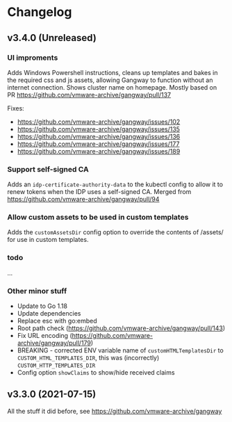 # Changelog


## v3.4.0 (Unreleased)

### UI improments

Adds Windows Powershell instructions, cleans up templates and bakes in the required 
css and js assets, allowing Gangway to function without an internet connection. Shows 
cluster name on homepage. Mostly based on PR https://github.com/vmware-archive/gangway/pull/137

Fixes:
- https://github.com/vmware-archive/gangway/issues/102 
- https://github.com/vmware-archive/gangway/issues/135 
- https://github.com/vmware-archive/gangway/issues/136
- https://github.com/vmware-archive/gangway/issues/177
- https://github.com/vmware-archive/gangway/issues/189

### Support self-signed CA

Adds an `idp-certificate-authority-data` to the kubectl config to allow it to renew tokens
when the IDP uses a self-signed CA. Merged from https://github.com/vmware-archive/gangway/pull/94


### Allow custom assets to be used in custom templates

Adds the `customAssetsDir` config option to override the contents of /assets/ for use in 
custom templates.

### todo

...

### Other minor stuff

* Update to Go 1.18
* Update dependencies
* Replace esc with go:embed
* Root path check (https://github.com/vmware-archive/gangway/pull/143)
* Fix URL encoding (https://github.com/vmware-archive/gangway/pull/179)
* BREAKING - corrected ENV variable name of `customHTMLTemplatesDir` to `CUSTOM_HTML_TEMPLATES_DIR`,
  this was (incorrectly) `CUSTOM_HTTP_TEMPLATES_DIR`
* Config option `showClaims` to show/hide received claims


## v3.3.0 (2021-07-15)

All the stuff it did before, see https://github.com/vmware-archive/gangway